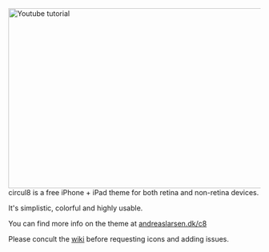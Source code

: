 <a href="http://www.youtube.com/embed/wPK9hqkOXU0?rel=0&vq=large&color=red&autoplay=0&wmode=transparent&theme=light&showinfo=0" target="_blank">
<img src="http://i48.tinypic.com/2s9p2bq.jpg" alt="Youtube tutorial" width="640" height="360" align="right" border="0" /></a>


circul8 is a free iPhone + iPad theme for both retina and non-retina devices.

It's simplistic, colorful and highly usable.

You can find more info on the theme at [andreaslarsen.dk/c8](http://andreaslarsen.dk/c8)

Please concult the [wiki](https://github.com/andreaslarsen/circul8/wiki) before requesting icons and adding issues.
